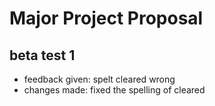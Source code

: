# Major Project Proposal

## beta test 1
- feedback given: spelt cleared wrong
- changes made: fixed the spelling of cleared
